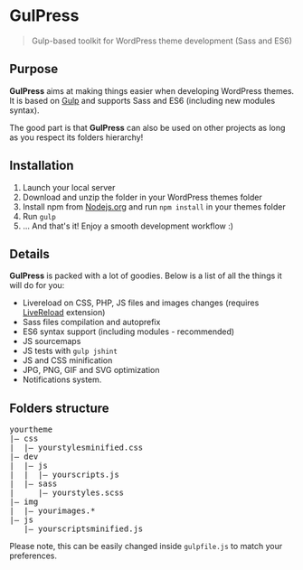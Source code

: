 # GulPress

> Gulp-based toolkit for WordPress theme development (Sass and ES6)

## Purpose

**GulPress** aims at making things easier when developing WordPress themes. It is based on [Gulp](http://gulpjs.com/) and supports Sass and ES6 (including new modules syntax).

The good part is that **GulPress** can also be used on other projects as long as you respect its folders hierarchy!

## Installation

1. Launch your local server
2. Download and unzip the folder in your WordPress themes folder
3. Install npm from [Nodejs.org](https://nodejs.org/) and run `npm install` in your themes folder
4. Run `gulp`
5. ... And that's it! Enjoy a smooth development workflow :)

## Details

**GulPress** is packed with a lot of goodies. Below is a list of all the things it will do for you:

- Livereload on CSS, PHP, JS files and images changes (requires [LiveReload](https://chrome.google.com/webstore/detail/livereload/jnihajbhpnppcggbcgedagnkighmdlei) extension)
- Sass files compilation and autoprefix
- ES6 syntax support (including modules - recommended)
- JS sourcemaps
- JS tests with `gulp jshint`
- JS and CSS minification
- JPG, PNG, GIF and SVG optimization
- Notifications system.

## Folders structure

<pre>yourtheme
|&mdash; css
|  |&mdash; yourstylesminified.css
|&mdash; dev
|  |&mdash; js
|  |  |&mdash; yourscripts.js
|  |&mdash; sass
|     |&mdash; yourstyles.scss
|&mdash; img
|  |&mdash; yourimages.*
|&mdash; js
   |&mdash; yourscriptsminified.js</pre>

Please note, this can be easily changed inside `gulpfile.js` to match your preferences.
